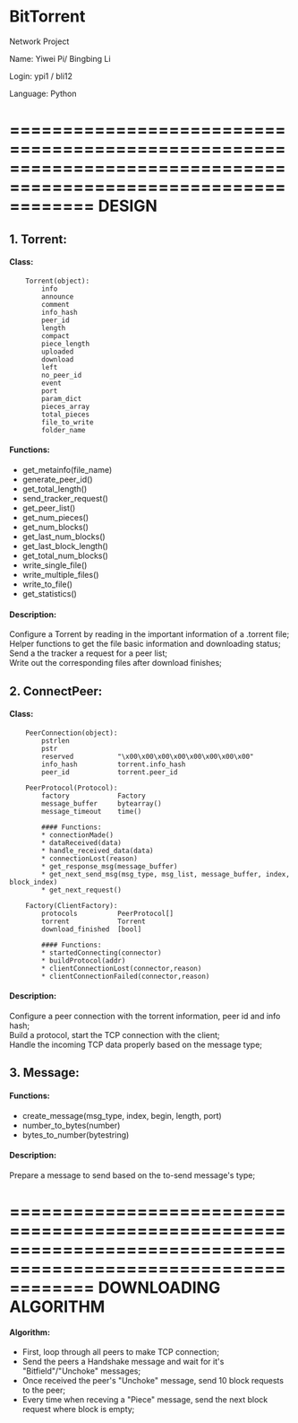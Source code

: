 # BitTorrent
Network Project

Name: Yiwei Pi/ Bingbing Li

Login: ypi1 / bli12

Language: Python


================================================================================================================
                                                 DESIGN
================================================================================================================
## 1. Torrent:

#### Class:
	    Torrent(object):
	    	info 		       
	    	announce      	   
	    	comment            
	    	info_hash 		   
	    	peer_id            
	    	length
	    	compact 
		    piece_length 
		    uploaded 
		    download 
		    left 
		    no_peer_id 
		    event 
		    port 
		    param_dict
		    pieces_array
		    total_pieces
		    file_to_write
		    folder_name

#### Functions:
* get_metainfo(file_name)
* generate_peer_id()
* get_total_length()
* send_tracker_request()
* get_peer_list()
* get_num_pieces()
* get_num_blocks() 
* get_last_num_blocks()
* get_last_block_length()
* get_total_num_blocks()
* write_single_file()
* write_multiple_files()
* write_to_file()
* get_statistics() 
          
#### Description:
Configure a Torrent by reading in the important information of a .torrent file;    
Helper functions to get the file basic information and downloading status;
Send a the tracker a request for a peer list;    
Write out the corresponding files after download finishes;

	        
## 2. ConnectPeer:

#### Class:
	    PeerConnection(object):
	    	pstrlen 		   
	    	pstr      		   
	    	reserved           "\x00\x00\x00\x00\x00\x00\x00\x00"
	    	info_hash 		   torrent.info_hash
	    	peer_id            torrent.peer_id

	    PeerProtocol(Protocol):
			factory    		   Factory
			message_buffer     bytearray()
			message_timeout    time()

			#### Functions:
	        * connectionMade()
            * dataReceived(data)
            * handle_received_data(data)
            * connectionLost(reason)
            * get_response_msg(message_buffer)
            * get_next_send_msg(msg_type, msg_list, message_buffer, index, block_index)
            * get_next_request()

		Factory(ClientFactory):
			protocols 	       PeerProtocol[]
			torrent 		   Torrent
			download_finished  [bool]

			#### Functions:
	        * startedConnecting(connector)
            * buildProtocol(addr)
            * clientConnectionLost(connector,reason)
            * clientConnectionFailed(connector,reason)
            
#### Description:
Configure a peer connection with the torrent information, peer id and info hash;    
Build a protocol, start the TCP connection with the client;    
Handle the incoming TCP data properly based on the message type;


## 3. Message:

#### Functions:
* create_message(msg_type, index, begin, length, port)
* number_to_bytes(number)
* bytes_to_number(bytestring) 
          
#### Description:
Prepare a message to send based on the to-send message's type;  

================================================================================================================
                                            DOWNLOADING ALGORITHM
================================================================================================================
#### Algorithm:
* First, loop through all peers to make TCP connection;
* Send the peers a Handshake message and wait for it's "Bitfield"/"Unchoke" messages;
* Once received the peer's "Unchoke" message, send 10 block requests to the peer;
* Every time when receving a "Piece" message, send the next block request where block is empty;
